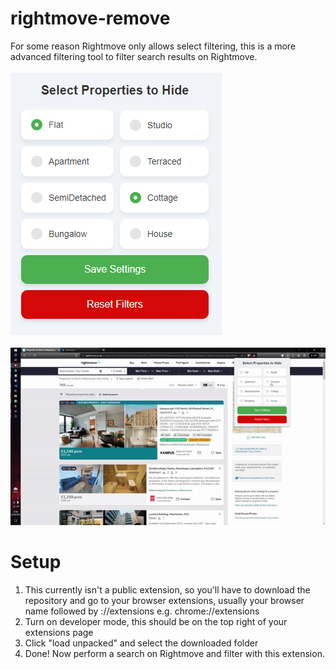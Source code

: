 # rightmove-remove
For some reason Rightmove only allows select filtering, this is a more advanced filtering tool to filter search results on Rightmove.
<br><br>
<img src="design.PNG" />
<br><br>
<img src="rightmove.gif" />

# Setup
1. This currently isn't a public extension, so you'll have to download the repository and go to your browser extensions, usually your browser name followed by ://extensions e.g. chrome://extensions
2. Turn on developer mode, this should be on the top right of your extensions page
3. Click "load unpacked" and select the downloaded folder
4. Done! Now perform a search on Rightmove and filter with this extension.

